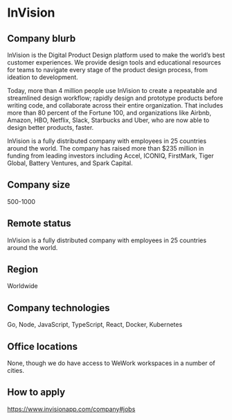 # InVision

## Company blurb

InVision is the Digital Product Design platform used to make the world’s best customer experiences. We provide design tools and educational resources for teams to navigate every stage of the product design process, from ideation to development.

Today, more than 4 million people use InVision to create a repeatable and streamlined design workflow; rapidly design and prototype products before writing code, and collaborate across their entire organization. That includes more than 80 percent of the Fortune 100, and organizations like Airbnb, Amazon, HBO, Netflix, Slack, Starbucks and Uber, who are now able to design better products, faster.

InVision is a fully distributed company with employees in 25 countries around the world. The company has raised more than $235 million in funding from leading investors including Accel, ICONIQ, FirstMark, Tiger Global, Battery Ventures, and Spark Capital.

## Company size

500-1000

## Remote status

InVision is a fully distributed company with employees in 25 countries around the world.

## Region

Worldwide

## Company technologies

Go, Node, JavaScript, TypeScript, React, Docker, Kubernetes

## Office locations

None, though we do have access to WeWork workspaces in a number of cities.

## How to apply

https://www.invisionapp.com/company#jobs
